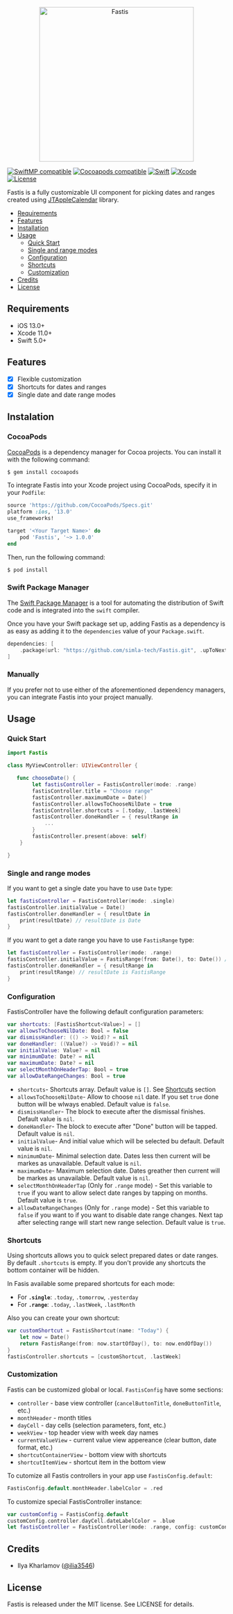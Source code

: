 <p align="center">
	<img alt="Fastis" src="https://github.com/simla-tech/Fastis/raw/master/Documentation/top_screen.jpg" width="356">
</p>

[![SwiftMP compatible](https://img.shields.io/badge/SwiftPM-compatible-brightgreen.svg?style=flat)](https://github.com/apple/swift-package-manager)
[![Cocoapods compatible](https://img.shields.io/cocoapods/v/Fastis.svg)](https://cocoapods.org/pods/Fastis)
[![Swift](https://img.shields.io/badge/Swift-5-green.svg?style=flat)](https://swift.org)
[![Xcode](https://img.shields.io/badge/Xcode-11-blue.svg?style=flat)](https://developer.apple.com/xcode)
[![License](https://img.shields.io/badge/license-mit-brightgreen.svg?style=flat)](https://en.wikipedia.org/wiki/MIT_License)

Fastis is a fully customizable UI component for picking dates and ranges created using [JTAppleCalendar](https://github.com/patchthecode/JTAppleCalendar) library.

- [Requirements](#requirements)
- [Features](#features)
- [Installation](#installation)
- [Usage](#usage)
	- [Quick Start](#quick-start)
	- [Single and range modes](#single-and-range-modes)
	- [Configuration](#configuration)
	- [Shortcuts](#shortcuts)
	- [Customization](#customization)
- [Credits](#credits)
- [License](#license)

## Requirements

- iOS 13.0+
- Xcode 11.0+
- Swift 5.0+

## Features

- [x] Flexible customization
- [x] Shortcuts for dates and ranges
- [x] Single date and date range modes

## Instalation

### CocoaPods

[CocoaPods](http://cocoapods.org) is a dependency manager for Cocoa projects. You can install it with the following command:

```bash
$ gem install cocoapods
```

To integrate Fastis into your Xcode project using CocoaPods, specify it in your `Podfile`:

```ruby
source 'https://github.com/CocoaPods/Specs.git'
platform :ios, '13.0'
use_frameworks!

target '<Your Target Name>' do
    pod 'Fastis', '~> 1.0.0'
end
```

Then, run the following command:

```bash
$ pod install
```

### Swift Package Manager

The [Swift Package Manager](https://swift.org/package-manager/) is a tool for automating the distribution of Swift code and is integrated into the `swift` compiler.

Once you have your Swift package set up, adding Fastis as a dependency is as easy as adding it to the `dependencies` value of your `Package.swift`.

```swift
dependencies: [
    .package(url: "https://github.com/simla-tech/Fastis.git", .upToNextMajor(from: "1.0.0"))
]
```

### Manually

If you prefer not to use either of the aforementioned dependency managers, you can integrate Fastis into your project manually.


## Usage

### Quick Start

```swift
import Fastis

class MyViewController: UIViewController {

   func chooseDate() {
        let fastisController = FastisController(mode: .range)
        fastisController.title = "Choose range"
        fastisController.maximumDate = Date()
        fastisController.allowsToChooseNilDate = true
        fastisController.shortcuts = [.today, .lastWeek]
        fastisController.doneHandler = { resultRange in
            ...
        }
        fastisController.present(above: self)
    }

}
```

### Single and range modes

If you want to get a single date you have to use `Date` type:

```swift
let fastisController = FastisController(mode: .single)
fastisController.initialValue = Date()
fastisController.doneHandler = { resultDate in
	print(resultDate) // resultDate is Date
}

```

If you want to get a date range you have to use `FastisRange` type:

```swift
let fastisController = FastisController(mode: .range)
fastisController.initialValue = FastisRange(from: Date(), to: Date()) // or .from(Date(), to: Date())
fastisController.doneHandler = { resultRange in
	print(resultRange) // resultDate is FastisRange
}
```

### Configuration

FastisController have the following default configuration parameters:

```swift
var shortcuts: [FastisShortcut<Value>] = []
var allowsToChooseNilDate: Bool = false
var dismissHandler: (() -> Void)? = nil
var doneHandler: ((Value?) -> Void)? = nil
var initialValue: Value? = nil
var minimumDate: Date? = nil
var maximumDate: Date? = nil
var selectMonthOnHeaderTap: Bool = true
var allowDateRangeChanges: Bool = true
```

- `shortcuts`- Shortcuts array. Default value is `[]`. See [Shortcuts](#shortcuts) section
- `allowsToChooseNilDate`- Allow to choose `nil` date. If you set `true` done button will be wlways enabled. Default value is `false`.
- `dismissHandler`- The block to execute after the dismissal finishes. Default value is `nil`.
- `doneHandler`- The block to execute after "Done" button will be tapped. Default value is `nil`.
- `initialValue`- And initial value which will be selected bu default. Default value is `nil`.
- `minimumDate`-  Minimal selection date. Dates less then current will be markes as unavailable. Default value is `nil`.
- `maximumDate`- Maximum selection date. Dates greather then current will be markes as unavailable. Default value is `nil`.
- `selectMonthOnHeaderTap` (Only for `.range` mode) - Set this variable to `true` if you want to allow select date ranges by tapping on months. Default value is `true`.
- `allowDateRangeChanges` (Only for `.range` mode) - Set this variable to `false` if you want to if you want to disable date range changes. Next tap after selecting range will start new range selection. Default value is `true`.

### Shortcuts

Using shortcuts allows you to quick select prepared dates or date ranges.
By default `.shortcuts` is empty. If you don't provide any shortcuts the bottom container will be hidden.

In Fasis available some prepared shortcuts for each mode:

- For **`.single`**: `.today`, `.tomorrow`, `.yesterday`
- For **`.range`**: `.today`, `.lastWeek`, `.lastMonth`

Also you can create your own shortcut:     

```swift
var customShortcut = FastisShortcut(name: "Today") {
	let now = Date()
	return FastisRange(from: now.startOfDay(), to: now.endOfDay())
}
fastisController.shortcuts = [customShortcut, .lastWeek]
```

### Customization

Fastis can be customized global or local. `FastisConfig` have some sections:

- `controller` - base view controller (`cancelButtonTitle`, `doneButtonTitle`, etc.)
- `monthHeader` - month titles
- `dayCell` - day cells (selection parameters, font, etc.)
- `weekView` - top header view with week day names
- `currentValueView` - current value view appereance (clear button, date format, etc.)
- `shortcutContainerView` - bottom view with shortcuts
- `shortcutItemView` - shortcut item in the bottom view

To cutomize all Fastis controllers in your app use `FastisConfig.default`:

```swift
FastisConfig.default.monthHeader.labelColor = .red
```

To customize special FastisController instance:

```swift
var customConfig = FastisConfig.default
customConfig.controller.dayCell.dateLabelColor = .blue
let fastisController = FastisController(mode: .range, config: customConfig)
```

## Credits

- Ilya Kharlamov ([@ilia3546](https://github.com/ilia3546))

## License

Fastis is released under the MIT license. See LICENSE for details.
